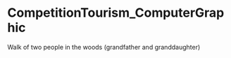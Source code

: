 # CompetitionTourism_ComputerGraphic
Walk of two people in the woods (grandfather and granddaughter)
